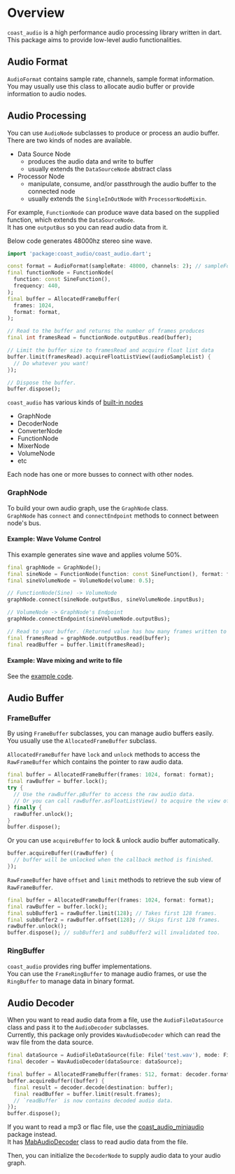# Overview

`coast_audio` is a high performance audio processing library written in dart.\
This package aims to provide low-level audio functionalities.

## Audio Format

`AudioFormat` contains sample rate, channels, sample format information.\
You may usually use this class to allocate audio buffer or provide information to audio nodes.

## Audio Processing

You can use `AudioNode` subclasses to produce or process an audio buffer.\
There are two kinds of nodes are available.

- Data Source Node
    - produces the audio data and write to buffer
    - usually extends the `DataSourceNode` abstract class
- Processor Node
    - manipulate, consume, and/or passthrough the audio buffer to the connected node
    - usually extends the `SingleInOutNode` with `ProcessorNodeMixin`.

For example, `FunctionNode` can produce wave data based on the supplied function, which extends the `DataSourceNode`.\
It has one `outputBus` so you can read audio data from it.

Below code generates 48000hz stereo sine wave.
```dart
import 'package:coast_audio/coast_audio.dart';

const format = AudioFormat(sampleRate: 48000, channels: 2); // sampleFormat is float32 by default.
final functionNode = FunctionNode(
  function: const SineFunction(),
  frequency: 440,
);
final buffer = AllocatedFrameBuffer(
  frames: 1024,
  format: format,
);

// Read to the buffer and returns the number of frames produces
final int framesRead = functionNode.outputBus.read(buffer); 

// Limit the buffer size to framesRead and acquire float list data
buffer.limit(framesRead).acquireFloatListView((audioSampleList) {
  // Do whatever you want!
});

// Dispose the buffer.
buffer.dispose();
```

`coast_audio` has various kinds of [built-in nodes](https://github.com/SKKbySSK/coast_audio/tree/main/packages/coast_audio/lib/src/node)

- GraphNode
- DecoderNode
- ConverterNode
- FunctionNode
- MixerNode
- VolumeNode
- etc

Each node has one or more busses to connect with other nodes.

### GraphNode

To build your own audio graph, use the `GraphNode` class.\
`GraphNode` has `connect` and `connectEndpoint` methods to connect between node's bus.

#### Example: Wave Volume Control

This example generates sine wave and applies volume 50%.

```dart
final graphNode = GraphNode();
final sineNode = FunctionNode(function: const SineFunction(), format: format, frequency: 440);
final sineVolumeNode = VolumeNode(volume: 0.5);

// FunctionNode(Sine) -> VolumeNode
graphNode.connect(sineNode.outputBus, sineVolumeNode.inputBus);

// VolumeNode -> GraphNode's Endpoint
graphNode.connectEndpoint(sineVolumeNode.outputBus);

// Read to your buffer. (Returned value has how many frames written to your buffer)
final framesRead = graphNode.outputBus.read(buffer);
final readBuffer = buffer.limit(framesRead);
```

#### Example: Wave mixing and write to file

See the [example code](https://github.com/SKKbySSK/coast_audio/blob/main/examples/audio_graph_demo/lib/main.dart).

## Audio Buffer

### FrameBuffer

By using `FrameBuffer` subclasses, you can manage audio buffers easily.\
You usually use the `AllocatedFrameBuffer` subclass.

`AllocatedFrameBuffer` have `lock` and `unlock` methods to access the `RawFrameBuffer` which contains the pointer to raw audio data.
```dart
final buffer = AllocatedFrameBuffer(frames: 1024, format: format);
final rawBuffer = buffer.lock();
try {
  // Use the rawBuffer.pBuffer to access the raw audio data.
  // Or you can call rawBuffer.asFloatListView() to acquire the view of list data.
} finally {
  rawBuffer.unlock();
}
buffer.dispose();
```

Or you can use `acquireBuffer` to lock & unlock audio buffer automatically.
```dart
buffer.acquireBuffer((rawBuffer) {
  // buffer will be unlocked when the callback method is finished.
});
```

`RawFrameBuffer` have `offset` and `limit` methods to retrieve the sub view of `RawFrameBuffer`.
```dart
final buffer = AllocatedFrameBuffer(frames: 1024, format: format);
final rawBuffer = buffer.lock();
final subBuffer1 = rawBuffer.limit(128); // Takes first 128 frames.
final subBuffer2 = rawBuffer.offset(128); // Skips first 128 frames.
rawBuffer.unlock();
buffer.dispose(); // subBuffer1 and subBuffer2 will invalidated too.
```

### RingBuffer

`coast_audio` provides ring buffer implementations.\
You can use the `FrameRingBuffer` to manage audio frames, or use the `RingBuffer` to manage data in binary format.

## Audio Decoder

When you want to read audio data from a file, use the `AudioFileDataSource` class and pass it to the `AudioDecoder` subclasses.\
Currently, this package only provides `WavAudioDecoder` which can read the wav file from the data source.

```dart
final dataSource = AudioFileDataSource(file: File('test.wav'), mode: FileMode.read);
final decoder = WavAudioDecoder(dataSource: dataSource);

final buffer = AllocatedFrameBuffer(frames: 512, format: decoder.format);
buffer.acquireBuffer((buffer) {
  final result = decoder.decode(destination: buffer);
  final readBuffer = buffer.limit(result.frames);
  // `readBuffer` is now contains decoded audio data.
});
buffer.dispose();
```

If you want to read a mp3 or flac file, use the [coast_audio_miniaudio](https://github.com/SKKbySSK/coast_audio/tree/main/packages/coast_audio_miniaudio) package instead.\
It has [MabAudioDecoder](https://github.com/SKKbySSK/coast_audio/blob/main/packages/coast_audio_miniaudio/lib/src/ma_bridge/mab_audio_decoder.dart) class to read audio data from the file.

Then, you can initialize the `DecoderNode` to supply audio data to your audio graph.
